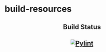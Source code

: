 # build-resources


<h2 align="center">Build Status<h2>

<p align="center">
<a href="https://github.com/senzing-factory/build-resources/actions/workflows/linter.yaml">
    <img alt="Pylint" src="https://github.com/senzing-factory/build-resources/actions/workflows/linter.yaml/badge.svg" />
</a>
</p>
